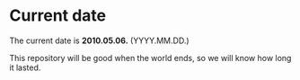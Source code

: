 # Current date

The current date is **2010.05.06.** (YYYY.MM.DD.)

This repository will be good when the world ends, so we will know how long it lasted.